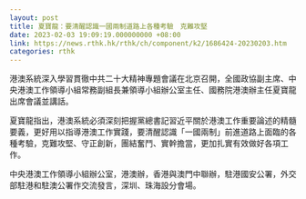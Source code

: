```yaml
---
layout: post
title: 夏寶龍：要清醒認識一國兩制道路上各種考驗　克難攻堅
date: 2023-02-03 19:09:19.000000000 +08:00
link: https://news.rthk.hk/rthk/ch/component/k2/1686424-20230203.htm
categories: rthk
---
```


港澳系統深入學習貫徹中共二十大精神專題會議在北京召開，全國政協副主席、中央港澳工作領導小組常務副組長兼領導小組辦公室主任、國務院港澳辦主任夏寶龍出席會議並講話。

夏寶龍指出，港澳系統必須深刻把握黨總書記習近平關於港澳工作重要論述的精髓要義，更好用以指導港澳工作實踐，要清醒認識「一國兩制」前進道路上面臨的各種考驗，克難攻堅、守正創新，團結奮鬥、實幹擔當，更加扎實有效做好各項工作。

中央港澳工作領導小組辦公室，港澳辦，香港與澳門中聯辦，駐港國安公署，外交部駐港和駐澳公署作交流發言，深圳、珠海設分會場。
